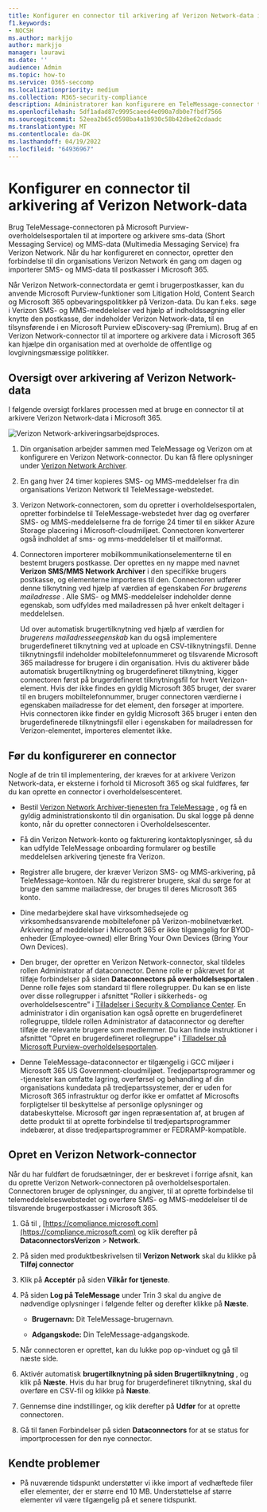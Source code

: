 ```yaml
---
title: Konfigurer en connector til arkivering af Verizon Network-data i Microsoft 365
f1.keywords:
- NOCSH
ms.author: markjjo
author: markjjo
manager: laurawi
ms.date: ''
audience: Admin
ms.topic: how-to
ms.service: O365-seccomp
ms.localizationpriority: medium
ms.collection: M365-security-compliance
description: Administratorer kan konfigurere en TeleMessage-connector til at importere og arkivere SMS- og MMS-data fra Verizon Network i Microsoft 365. Det giver dig mulighed for at arkivere data fra tredjepartsdatakilder i Microsoft 365 så du kan bruge funktioner til overholdelse af angivne standarder, f.eks. juridisk bevarelse, indholdssøgning og opbevaringspolitikker til at administrere din organisations tredjepartsdata.
ms.openlocfilehash: 5df1adad87c9995caeed4e090a7db0e7fbdf7566
ms.sourcegitcommit: 52eea2b65c0598ba4a1b930c58b42dbe62cdaadc
ms.translationtype: MT
ms.contentlocale: da-DK
ms.lasthandoff: 04/19/2022
ms.locfileid: "64936967"
---
```

# <a name="set-up-a-connector-to-archive-verizon-network-data"></a>Konfigurer en connector til arkivering af Verizon Network-data

Brug TeleMessage-connectoren på Microsoft Purview-overholdelsesportalen til at importere og arkivere sms-data (Short Messaging Service) og MMS-data (Multimedia Messaging Service) fra Verizon Network. Når du har konfigureret en connector, opretter den forbindelse til din organisations Verizon Network én gang om dagen og importerer SMS- og MMS-data til postkasser i Microsoft 365.

Når Verizon Network-connectordata er gemt i brugerpostkasser, kan du anvende Microsoft Purview-funktioner som Litigation Hold, Content Search og Microsoft 365 opbevaringspolitikker på Verizon-data. Du kan f.eks. søge i Verizon SMS- og MMS-meddelelser ved hjælp af indholdssøgning eller knytte den postkasse, der indeholder Verizon Network-data, til en tilsynsførende i en Microsoft Purview eDiscovery-sag (Premium). Brug af en Verizon Network-connector til at importere og arkivere data i Microsoft 365 kan hjælpe din organisation med at overholde de offentlige og lovgivningsmæssige politikker.

## <a name="overview-of-archiving-verizon-network-data"></a>Oversigt over arkivering af Verizon Network-data

I følgende oversigt forklares processen med at bruge en connector til at arkivere Verizon Network-data i Microsoft 365.

![Verizon Network-arkiveringsarbejdsproces.](../media/VerizonNetworkConnectorWorkflow.png)

1. Din organisation arbejder sammen med TeleMessage og Verizon om at konfigurere en Verizon Network-connector. Du kan få flere oplysninger under [Verizon Network Archiver](https://www.telemessage.com/office365-activation-for-verizon-network-archiver/).

2. En gang hver 24 timer kopieres SMS- og MMS-meddelelser fra din organisations Verizon Network til TeleMessage-webstedet.

3. Verizon Network-connectoren, som du opretter i overholdelsesportalen, opretter forbindelse til TeleMessage-webstedet hver dag og overfører SMS- og MMS-meddelelserne fra de forrige 24 timer til en sikker Azure Storage placering i Microsoft-cloudmiljøet. Connectoren konverterer også indholdet af sms- og mms-meddelelser til et mailformat.

4. Connectoren importerer mobilkommunikationselementerne til en bestemt brugers postkasse. Der oprettes en ny mappe med navnet **Verizon SMS/MMS Network Archiver** i den specifikke brugers postkasse, og elementerne importeres til den. Connectoren udfører denne tilknytning ved hjælp af værdien af egenskaben *For brugerens mailadresse* . Alle SMS- og MMS-meddelelser indeholder denne egenskab, som udfyldes med mailadressen på hver enkelt deltager i meddelelsen.

   Ud over automatisk brugertilknytning ved hjælp af værdien for *brugerens mailadresseegenskab* kan du også implementere brugerdefineret tilknytning ved at uploade en CSV-tilknytningsfil. Denne tilknytningsfil indeholder mobiltelefonnummeret og tilsvarende Microsoft 365 mailadresse for brugere i din organisation. Hvis du aktiverer både automatisk brugertilknytning og brugerdefineret tilknytning, kigger connectoren først på brugerdefineret tilknytningsfil for hvert Verizon-element. Hvis der ikke findes en gyldig Microsoft 365 bruger, der svarer til en brugers mobiltelefonnummer, bruger connectoren værdierne i egenskaben mailadresse for det element, den forsøger at importere. Hvis connectoren ikke finder en gyldig Microsoft 365 bruger i enten den brugerdefinerede tilknytningsfil eller i egenskaben for mailadressen for Verizon-elementet, importeres elementet ikke.

## <a name="before-you-set-up-a-connector"></a>Før du konfigurerer en connector

Nogle af de trin til implementering, der kræves for at arkivere Verizon Network-data, er eksterne i forhold til Microsoft 365 og skal fuldføres, før du kan oprette en connector i overholdelsescenteret.

- Bestil [Verizon Network Archiver-tjenesten fra TeleMessage](https://www.telemessage.com/mobile-archiver/order-mobile-archiver-for-o365) , og få en gyldig administrationskonto til din organisation. Du skal logge på denne konto, når du opretter connectoren i Overholdelsescenter.

- Få din Verizon Network-konto og fakturering kontaktoplysninger, så du kan udfylde TeleMessage onboarding formularer og bestille meddelelsen arkivering tjeneste fra Verizon.

- Registrer alle brugere, der kræver Verizon SMS- og MMS-arkivering, på TeleMessage-kontoen. Når du registrerer brugere, skal du sørge for at bruge den samme mailadresse, der bruges til deres Microsoft 365 konto.

- Dine medarbejdere skal have virksomhedsejede og virksomhedsansvarende mobiltelefoner på Verizon-mobilnetværket. Arkivering af meddelelser i Microsoft 365 er ikke tilgængelig for BYOD-enheder (Employee-owned) eller Bring Your Own Devices (Bring Your Own Devices).

- Den bruger, der opretter en Verizon Network-connector, skal tildeles rollen Administrator af dataconnector. Denne rolle er påkrævet for at tilføje forbindelser på siden **Dataconnectors på overholdelsesportalen** . Denne rolle føjes som standard til flere rollegrupper. Du kan se en liste over disse rollegrupper i afsnittet "Roller i sikkerheds- og overholdelsescentre" i [Tilladelser i Security & Compliance Center](../security/office-365-security/permissions-in-the-security-and-compliance-center.md#roles-in-the-security--compliance-center). En administrator i din organisation kan også oprette en brugerdefineret rollegruppe, tildele rollen Administrator af dataconnector og derefter tilføje de relevante brugere som medlemmer. Du kan finde instruktioner i afsnittet "Opret en brugerdefineret rollegruppe" i [Tilladelser på Microsoft Purview-overholdelsesportalen](microsoft-365-compliance-center-permissions.md#create-a-custom-role-group).

- Denne TeleMessage-dataconnector er tilgængelig i GCC miljøer i Microsoft 365 US Government-cloudmiljøet. Tredjepartsprogrammer og -tjenester kan omfatte lagring, overførsel og behandling af din organisations kundedata på tredjepartssystemer, der er uden for Microsoft 365 infrastruktur og derfor ikke er omfattet af Microsofts forpligtelser til beskyttelse af personlige oplysninger og databeskyttelse. Microsoft gør ingen repræsentation af, at brugen af dette produkt til at oprette forbindelse til tredjepartsprogrammer indebærer, at disse tredjepartsprogrammer er FEDRAMP-kompatible.

## <a name="create-a-verizon-network-connector"></a>Opret en Verizon Network-connector

Når du har fuldført de forudsætninger, der er beskrevet i forrige afsnit, kan du oprette Verizon Network-connectoren på overholdelsesportalen. Connectoren bruger de oplysninger, du angiver, til at oprette forbindelse til telemeddelelseswebstedet og overføre SMS- og MMS-meddelelser til de tilsvarende brugerpostkasser i Microsoft 365.

1. Gå til , [https://compliance.microsoft.com](https://compliance.microsoft.com) og klik derefter på **DataconnectorsVerizon** >  **Network**.

2. På siden med produktbeskrivelsen til **Verizon Network** skal du klikke på **Tilføj connector**

3. Klik på **Acceptér** på siden **Vilkår for tjeneste**.

4. På siden **Log på TeleMessage** under Trin 3 skal du angive de nødvendige oplysninger i følgende felter og derefter klikke på **Næste**.
  
   - **Brugernavn:** Dit TeleMessage-brugernavn.

   - **Adgangskode:** Din TeleMessage-adgangskode.

5. Når connectoren er oprettet, kan du lukke pop op-vinduet og gå til næste side.

6. Aktivér automatisk **brugertilknytning på siden Brugertilknytning** , og klik på **Næste**. Hvis du har brug for brugerdefineret tilknytning, skal du overføre en CSV-fil og klikke på **Næste**.

7. Gennemse dine indstillinger, og klik derefter på **Udfør** for at oprette connectoren.

8. Gå til fanen Forbindelser på siden **Dataconnectors** for at se status for importprocessen for den nye connector.

## <a name="known-issues"></a>Kendte problemer

- På nuværende tidspunkt understøtter vi ikke import af vedhæftede filer eller elementer, der er større end 10 MB. Understøttelse af større elementer vil være tilgængelig på et senere tidspunkt.